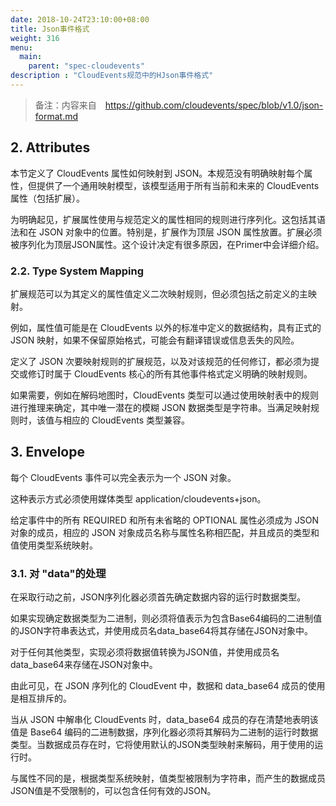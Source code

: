 ```yaml
---
date: 2018-10-24T23:10:00+08:00
title: Json事件格式
weight: 316
menu:
  main:
    parent: "spec-cloudevents"
description : "CloudEvents规范中的HJson事件格式"
---
```


> 备注：内容来自　https://github.com/cloudevents/spec/blob/v1.0/json-format.md



## 2. Attributes

本节定义了 CloudEvents 属性如何映射到 JSON。本规范没有明确映射每个属性，但提供了一个通用映射模型，该模型适用于所有当前和未来的 CloudEvents 属性（包括扩展）。

为明确起见，扩展属性使用与规范定义的属性相同的规则进行序列化。这包括其语法和在 JSON 对象中的位置。特别是，扩展作为顶层 JSON 属性放置。扩展必须被序列化为顶层JSON属性。这个设计决定有很多原因，在Primer中会详细介绍。

### 2.2. Type System Mapping

扩展规范可以为其定义的属性值定义二次映射规则，但必须包括之前定义的主映射。

例如，属性值可能是在 CloudEvents 以外的标准中定义的数据结构，具有正式的 JSON 映射，如果不保留原始格式，可能会有翻译错误或信息丢失的风险。

定义了 JSON 次要映射规则的扩展规范，以及对该规范的任何修订，都必须为提交或修订时属于 CloudEvents 核心的所有其他事件格式定义明确的映射规则。

如果需要，例如在解码地图时，CloudEvents 类型可以通过使用映射表中的规则进行推理来确定，其中唯一潜在的模糊 JSON 数据类型是字符串。当满足映射规则时，该值与相应的 CloudEvents 类型兼容。

## 3. Envelope

每个 CloudEvents 事件可以完全表示为一个 JSON 对象。

这种表示方式必须使用媒体类型 application/cloudevents+json。

给定事件中的所有 REQUIRED 和所有未省略的 OPTIONAL 属性必须成为 JSON 对象的成员，相应的 JSON 对象成员名称与属性名称相匹配，并且成员的类型和值使用类型系统映射。

### 3.1. 对 "data"的处理

在采取行动之前，JSON序列化器必须首先确定数据内容的运行时数据类型。

如果实现确定数据类型为二进制，则必须将值表示为包含Base64编码的二进制值的JSON字符串表达式，并使用成员名data_base64将其存储在JSON对象中。

对于任何其他类型，实现必须将数据值转换为JSON值，并使用成员名data_base64来存储在JSON对象中。

由此可见，在 JSON 序列化的 CloudEvent 中，数据和 data_base64 成员的使用是相互排斥的。

当从 JSON 中解串化 CloudEvents 时，data_base64 成员的存在清楚地表明该值是 Base64 编码的二进制数据，序列化器必须将其解码为二进制的运行时数据类型。当数据成员存在时，它将使用默认的JSON类型映射来解码，用于使用的运行时。

与属性不同的是，根据类型系统映射，值类型被限制为字符串，而产生的数据成员JSON值是不受限制的，可以包含任何有效的JSON。






